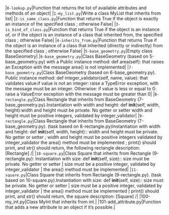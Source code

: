 


|`0-lookup.py`|Function that returns the list of available attributes and methods of an object|
|`1-my_list.py`|Write a class MyList that inherits from list|
|`2-is_same_class.py`|Function that returns True if the object is exactly an instance of the specified class ; otherwise False|
|`3-is_kind_of_class.py`|Function that returns True if the object is an instance of, or if the object is an instance of a class that inherited from, the specified class ; otherwise False|
|`4-inherits_from.py`|Function that returns True if the object is an instance of a class that inherited (directly or indirectly) from the specified class ; otherwise False|
|`5-base_geometry.py`|Empty class BaseGeometry|
|`6-base_geometry.py`|Class BaseGeometry (based on 5-base_geometry.py) with a Public instance method: def area(self): that raises an Exception with the message area() is not implemented|
|`7-base_geometry.py`|Class BaseGeometry (based on 6-base_geometry.py). Public instance method: def integer_validator(self, name, value): that validates value:if value is not an integer: raise a TypeError exception, with the message <name> must be an integer. Otherwise: if value is less or equal to 0: raise a ValueError exception with the message <name> must be greater than 0|
|`8-rectangle.py`|Class Rectangle that inherits from BaseGeometry (7-base_geometry.py).Instantiation with width and height: def __init__(self, width, height):width and height must be private. No getter or setter width and height must be positive integers, validated by integer_validator|
|`9-rectangle.py`|Class Rectangle that inherits from BaseGeometry (7-base_geometry.py). (task based on 8-rectangle.py)Instantiation with width and height: def __init__(self, width, height):: width and height must be private. No getter or setter ; width and height must be positive integers validated by integer_validator the area() method must be implemented ; print() should print, and str() should return, the following rectangle description: [Rectangle] <width>/<height>|
|`10-square.py`|Class Square that inherits from Rectangle (9-rectangle.py): Instantiation with size: def __init__(self, size):: size must be private. No getter or setter | size must be a positive integer, validated by integer_validator | the area() method must be implemented|
|`11-square.py`|Class Square that inherits from Rectangle (9-rectangle.py). (task based on 10-square.py).Instantiation with size: def __init__(self, size):: size must be private. No getter or setter | size must be a positive integer, validated by integer_validator | the area() method must be implemented | print() should print, and str() should return, the square description: [Square] <width>/<height>|
|100-my_int.py|Class MyInt that inherits from int.|
|101-add_attribute.py|Function that adds a new attribute to an object if it’s possible.|
